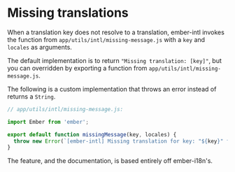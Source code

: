 
Missing translations
==============================================================================

When a translation key does not resolve to a translation, ember-intl invokes the function from `app/utils/intl/missing-message.js` with a `key` and `locales` as arguments.

The default implementation is to return `"Missing translation: [key]"`, but you can overridden by exporting a function from `app/utils/intl/missing-message.js`.

The following is a custom implementation that throws an error instead of returns a `String`.

```js
// app/utils/intl/missing-message.js:

import Ember from 'ember';

export default function missingMessage(key, locales) {
  throw new Error(`[ember-intl] Missing translation for key: "${key}" for locales: "${locales}"`);
}
```

The feature, and the documentation, is based entirely off ember-i18n's.
